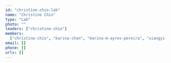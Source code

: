 ```yaml
---
id: "christine-chio-lab"
name: "Christine Chio"
type: "Lab"
photo: ""
leaders: ["christine-chio"]
members:
  ["christine-chio", "karina-chan", "marina-m-ayres-pereira", "xiangyi-ke"]
email: []
phone: []
urls: []
---
```

